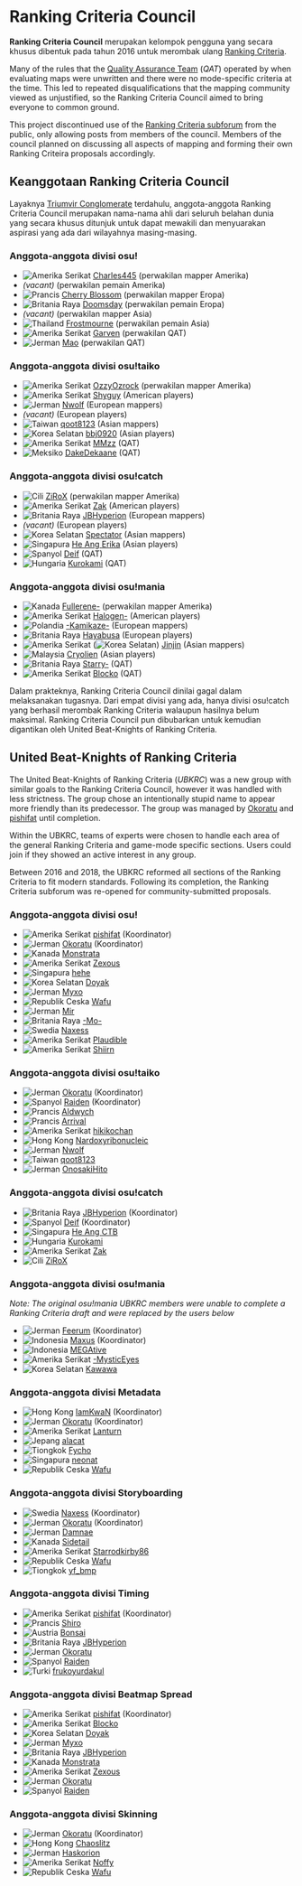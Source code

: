 # Ranking Criteria Council

**Ranking Criteria Council** merupakan kelompok pengguna yang secara khusus dibentuk pada tahun 2016 untuk merombak ulang [Ranking Criteria](/wiki/Ranking_Criteria).

Many of the rules that the [Quality Assurance Team](/wiki/Modding/Quality_Assurance_Team) (*QAT*) operated by when evaluating maps were unwritten and there were no mode-specific criteria at the time. This led to repeated disqualifications that the mapping community viewed as unjustified, so the Ranking Criteria Council aimed to bring everyone to common ground.

This project discontinued use of the [Ranking Criteria subforum](https://osu.ppy.sh/community/forums/87) from the public, only allowing posts from members of the council. Members of the council planned on discussing all aspects of mapping and forming their own Ranking Criteira proposals accordingly.

## Keanggotaan Ranking Criteria Council

Layaknya [Triumvir Conglomerate](/wiki/BAT_Managers#triumvir-conglomerate) terdahulu, anggota-anggota Ranking Criteria Council merupakan nama-nama ahli dari seluruh belahan dunia yang secara khusus ditunjuk untuk dapat mewakili dan menyuarakan aspirasi yang ada dari wilayahnya masing-masing.

### Anggota-anggota divisi osu!

- ![][flag_US] [Charles445](https://osu.ppy.sh/users/85000) (perwakilan mapper Amerika)
- *(vacant)* (perwakilan pemain Amerika)
- ![][flag_FR] [Cherry Blossom](https://osu.ppy.sh/users/1156742) (perwakilan mapper Eropa)
- ![][flag_GB] [Doomsday](https://osu.ppy.sh/users/18983) (perwakilan pemain Eropa)
- *(vacant)* (perwakilan mapper Asia)
- ![][flag_TH] [Frostmourne](https://osu.ppy.sh/users/199669) (perwakilan pemain Asia)
- ![][flag_US] [Garven](https://osu.ppy.sh/users/244216) (perwakilan QAT)
- ![][flag_DE] [Mao](https://osu.ppy.sh/users/2204515) (perwakilan QAT)

### Anggota-anggota divisi osu!taiko

- ![][flag_US] [OzzyOzrock](https://osu.ppy.sh/users/465153) (perwakilan mapper Amerika)
- ![][flag_US] [Shyguy](https://osu.ppy.sh/users/178038) (American players)
- ![][flag_DE] [Nwolf](https://osu.ppy.sh/users/1910766) (European mappers)
- *(vacant)* (European players)
- ![][flag_TW] [qoot8123](https://osu.ppy.sh/users/766371) (Asian mappers)
- ![][flag_KR] [bbj0920](https://osu.ppy.sh/users/87546) (Asian players)
- ![][flag_US] [MMzz](https://osu.ppy.sh/users/128993) (QAT)
- ![][flag_MX] [DakeDekaane](https://osu.ppy.sh/users/1425253) (QAT)

### Anggota-anggota divisi osu!catch

- ![][flag_CL] [ZiRoX](https://osu.ppy.sh/users/200768) (perwakilan mapper Amerika)
- ![][flag_US] [Zak](https://osu.ppy.sh/users/1375955) (American players)
- ![][flag_GB] [JBHyperion](https://osu.ppy.sh/users/4879508) (European mappers)
- *(vacant)* (European players)
- ![][flag_KR] [Spectator](https://osu.ppy.sh/users/702598) (Asian mappers)
- ![][flag_SG] [He Ang Erika](https://osu.ppy.sh/users/2451381) (Asian players)
- ![][flag_ES] [Deif](https://osu.ppy.sh/users/318565) (QAT)
- ![][flag_HU] [Kurokami](https://osu.ppy.sh/users/260933) (QAT)

### Anggota-anggota divisi osu!mania

- ![][flag_CA] [Fullerene-](https://osu.ppy.sh/users/2531335) (perwakilan mapper Amerika)
- ![][flag_US] [Halogen-](https://osu.ppy.sh/users/169992) (American players)
- ![][flag_PL] [-Kamikaze-](https://osu.ppy.sh/users/2124783) (European mappers)
- ![][flag_GB] [Hayabusa](https://osu.ppy.sh/users/3104108) (European players)
- ![][flag_US] (![][flag_KR]) [Jinjin](https://osu.ppy.sh/users/3360737) (Asian mappers)
- ![][flag_MY] [Cryolien](https://osu.ppy.sh/users/1626983) (Asian players)
- ![][flag_GB] [Starry-](https://osu.ppy.sh/users/2166199) (QAT)
- ![][flag_US] [Blocko](https://osu.ppy.sh/users/4075092) (QAT)

Dalam prakteknya, Ranking Criteria Council dinilai gagal dalam melaksanakan tugasnya. Dari empat divisi yang ada, hanya divisi osu!catch yang berhasil merombak Ranking Criteria walaupun hasilnya belum maksimal. Ranking Criteria Council pun dibubarkan untuk kemudian digantikan oleh United Beat-Knights of Ranking Criteria.

## United Beat-Knights of Ranking Criteria

The United Beat-Knights of Ranking Criteria (*UBKRC*) was a new group with similar goals to the Ranking Criteria Council, however it was handled with less strictness. The group chose an intentionally stupid name to appear more friendly than its predecessor. The group was managed by [Okoratu](https://osu.ppy.sh/users/1623405) and [pishifat](https://osu.ppy.sh/users/3178418) until completion.

Within the UBKRC, teams of experts were chosen to handle each area of the general Ranking Criteria and game-mode specific sections. Users could join if they showed an active interest in any group.

Between 2016 and 2018, the UBKRC reformed all sections of the Ranking Criteria to fit modern standards. Following its completion, the Ranking Criteria subforum was re-opened for community-submitted proposals.

### Anggota-anggota divisi osu!

- ![][flag_US] [pishifat](https://osu.ppy.sh/users/3178418) (Koordinator)
- ![][flag_DE] [Okoratu](https://osu.ppy.sh/users/1623405) (Koordinator)
- ![][flag_CA] [Monstrata](https://osu.ppy.sh/users/2706438)
- ![][flag_US] [Zexous](https://osu.ppy.sh/users/1715876)
- ![][flag_SG] [hehe](https://osu.ppy.sh/users/2123087)
- ![][flag_KR] [Doyak](https://osu.ppy.sh/users/2046893)
- ![][flag_DE] [Myxo](https://osu.ppy.sh/users/2202645)
- ![][flag_CZ] [Wafu](https://osu.ppy.sh/users/888955)
- ![][flag_DE] [Mir](https://osu.ppy.sh/users/8688812)
- ![][flag_GB] [-Mo-](https://osu.ppy.sh/users/2202163)
- ![][flag_SE] [Naxess](https://osu.ppy.sh/users/8129817)
- ![][flag_US] [Plaudible](https://osu.ppy.sh/users/7149815)
- ![][flag_US] [Shiirn](https://osu.ppy.sh/users/465126)

### Anggota-anggota divisi osu!taiko

- ![][flag_DE] [Okoratu](https://osu.ppy.sh/users/1623405) (Koordinator)
- ![][flag_ES] [Raiden](https://osu.ppy.sh/users/2239480) (Koordinator)
- ![][flag_FR] [Aldwych](https://osu.ppy.sh/users/1416484)
- ![][flag_FR] [Arrival](https://osu.ppy.sh/users/1694000)
- ![][flag_US] [hikikochan](https://osu.ppy.sh/users/6512678)
- ![][flag_HK] [Nardoxyribonucleic](https://osu.ppy.sh/users/876419)
- ![][flag_DE] [Nwolf](https://osu.ppy.sh/users/1910766)
- ![][flag_TW] [qoot8123](https://osu.ppy.sh/users/766371)
- ![][flag_DE] [OnosakiHito](https://osu.ppy.sh/users/290128)

### Anggota-anggota divisi osu!catch

- ![][flag_GB] [JBHyperion](https://osu.ppy.sh/users/4879508) (Koordinator)
- ![][flag_ES] [Deif](https://osu.ppy.sh/users/318565) (Koordinator)
- ![][flag_SG] [He Ang CTB](https://osu.ppy.sh/users/2451381)
- ![][flag_HU] [Kurokami](https://osu.ppy.sh/users/260933)
- ![][flag_US] [Zak](https://osu.ppy.sh/users/1375955)
- ![][flag_CL] [ZiRoX](https://osu.ppy.sh/users/200768)

### Anggota-anggota divisi osu!mania

*Note: The original osu!mania UBKRC members were unable to complete a Ranking Criteria draft and were replaced by the users below*

- ![][flag_DE] [Feerum](https://osu.ppy.sh/users/4815717) (Koordinator)
- ![][flag_ID] [Maxus](https://osu.ppy.sh/users/4335785) (Koordinator)
- ![][flag_ID] [MEGAtive](https://osu.ppy.sh/users/3094101)
- ![][flag_US] [-MysticEyes](https://osu.ppy.sh/users/6253266)
- ![][flag_KR] [Kawawa](https://osu.ppy.sh/users/4647754)

### Anggota-anggota divisi Metadata

- ![][flag_HK] [IamKwaN](https://osu.ppy.sh/users/1856463) (Koordinator)
- ![][flag_DE] [Okoratu](https://osu.ppy.sh/users/1623405) (Koordinator)
- ![][flag_US] [Lanturn](https://osu.ppy.sh/users/1446665)
- ![][flag_JP] [alacat](https://osu.ppy.sh/users/869782)
- ![][flag_CN] [Fycho](https://osu.ppy.sh/users/1876867)
- ![][flag_SG] [neonat](https://osu.ppy.sh/users/1561995)
- ![][flag_CZ] [Wafu](https://osu.ppy.sh/users/888955)

### Anggota-anggota divisi Storyboarding

- ![][flag_SE] [Naxess](https://osu.ppy.sh/users/8129817) (Koordinator)
- ![][flag_DE] [Okoratu](https://osu.ppy.sh/users/1623405) (Koordinator)
- ![][flag_DE] [Damnae](https://osu.ppy.sh/users/989377)
- ![][flag_CA] [Sidetail](https://osu.ppy.sh/users/2036217)
- ![][flag_US] [Starrodkirby86](https://osu.ppy.sh/users/410)
- ![][flag_CZ] [Wafu](https://osu.ppy.sh/users/888955)
- ![][flag_CN] [yf_bmp](https://osu.ppy.sh/users/1243669)

### Anggota-anggota divisi Timing

- ![][flag_US] [pishifat](https://osu.ppy.sh/users/3178418) (Koordinator)
- ![][flag_FR] [Shiro](https://osu.ppy.sh/users/113005)
- ![][flag_AT] [Bonsai](https://osu.ppy.sh/users/987334)
- ![][flag_GB] [JBHyperion](https://osu.ppy.sh/users/4879508)
- ![][flag_DE] [Okoratu](https://osu.ppy.sh/users/1623405)
- ![][flag_ES] [Raiden](https://osu.ppy.sh/users/2239480)
- ![][flag_TR] [frukoyurdakul](https://osu.ppy.sh/users/7612550)

### Anggota-anggota divisi Beatmap Spread

- ![][flag_US] [pishifat](https://osu.ppy.sh/users/3178418) (Koordinator)
- ![][flag_US] [Blocko](https://osu.ppy.sh/users/4075092)
- ![][flag_KR] [Doyak](https://osu.ppy.sh/users/2046893)
- ![][flag_DE] [Myxo](https://osu.ppy.sh/users/2202645)
- ![][flag_GB] [JBHyperion](https://osu.ppy.sh/users/4879508)
- ![][flag_CA] [Monstrata](https://osu.ppy.sh/users/2706438)
- ![][flag_US] [Zexous](https://osu.ppy.sh/users/1715876)
- ![][flag_DE] [Okoratu](https://osu.ppy.sh/users/1623405)
- ![][flag_ES] [Raiden](https://osu.ppy.sh/users/2239480)

### Anggota-anggota divisi Skinning

- ![][flag_DE] [Okoratu](https://osu.ppy.sh/users/1623405) (Koordinator)
- ![][flag_HK] [Chaoslitz](https://osu.ppy.sh/users/3621552)
- ![][flag_DE] [Haskorion](https://osu.ppy.sh/users/3252321)
- ![][flag_US] [Noffy](https://osu.ppy.sh/users/1541323)
- ![][flag_CZ] [Wafu](https://osu.ppy.sh/users/888955)

[flag_AT]: /wiki/shared/flag/AT.gif "Austria"
[flag_CA]: /wiki/shared/flag/CA.gif "Kanada"
[flag_CN]: /wiki/shared/flag/CN.gif "Tiongkok"
[flag_CL]: /wiki/shared/flag/CL.gif "Cili"
[flag_CZ]: /wiki/shared/flag/CL.gif "Republik Ceska"
[flag_DE]: /wiki/shared/flag/DE.gif "Jerman"
[flag_ES]: /wiki/shared/flag/ES.gif "Spanyol"
[flag_FR]: /wiki/shared/flag/FR.gif "Prancis"
[flag_GB]: /wiki/shared/flag/GB.gif "Britania Raya"
[flag_HK]: /wiki/shared/flag/HK.gif "Hong Kong"
[flag_HU]: /wiki/shared/flag/HU.gif "Hungaria"
[flag_ID]: /wiki/shared/flag/ID.gif "Indonesia"
[flag_JP]: /wiki/shared/flag/JP.gif "Jepang"
[flag_KR]: /wiki/shared/flag/KR.gif "Korea Selatan"
[flag_MX]: /wiki/shared/flag/MX.gif "Meksiko"
[flag_MY]: /wiki/shared/flag/MY.gif "Malaysia"
[flag_PL]: /wiki/shared/flag/PL.gif "Polandia"
[flag_SE]: /wiki/shared/flag/SE.gif "Swedia"
[flag_SG]: /wiki/shared/flag/SG.gif "Singapura"
[flag_TH]: /wiki/shared/flag/TH.gif "Thailand"
[flag_TR]: /wiki/shared/flag/TR.gif "Turki"
[flag_TW]: /wiki/shared/flag/TW.gif "Taiwan"
[flag_US]: /wiki/shared/flag/US.gif "Amerika Serikat"
